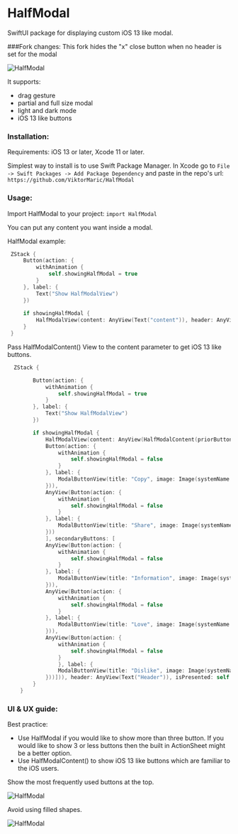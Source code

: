 # HalfModal

SwiftUI package for displaying custom iOS 13 like modal.

###Fork changes:
This fork hides the "x" close button when no header is set for the modal


![HalfModal](./Resources/halfModal.gif "HalfModal")

It supports:
* drag gesture
* partial and full size modal
* light and dark mode
* iOS 13 like buttons

### Installation:
Requirements: iOS 13 or later, Xcode 11 or later.

Simplest way to install is to use Swift Package Manager.
In Xcode go to `File -> Swift Packages -> Add Package Dependency` and paste in the repo's url: `https://github.com/ViktorMaric/HalfModal`

### Usage:
Import HalfModal to your project: `import HalfModal`

You can put any content you want inside a modal.

HalfModal example:
```swift
 ZStack {
     Button(action: {
         withAnimation {
             self.showingHalfModal = true
         }
     }, label: {
         Text("Show HalfModalView")
     })
     
     if showingHalfModal {
         HalfModalView(content: AnyView(Text("content")), header: AnyView(Text("Header")), isPresented: $showingHalfModal)
     }
 }
```
Pass HalfModalContent() View to the content parameter to get iOS 13 like buttons.
```swift
  ZStack {

        Button(action: {
            withAnimation {
                self.showingHalfModal = true
            }
        }, label: {
            Text("Show HalfModalView")
        })

        if showingHalfModal {
            HalfModalView(content: AnyView(HalfModalContent(priorButtons: [AnyView(
            Button(action: {
                withAnimation {
                    self.showingHalfModal = false
                }
            }, label: {
                ModalButtonView(title: "Copy", image: Image(systemName: "doc.on.doc"), labelColor: .primary)
            })),
            AnyView(Button(action: {
                withAnimation {
                    self.showingHalfModal = false
                }
            }, label: {
                ModalButtonView(title: "Share", image: Image(systemName: "square.and.arrow.up"), labelColor: .primary)
            }))
            ], secondaryButtons: [
            AnyView(Button(action: {
                withAnimation {
                    self.showingHalfModal = false
                }
            }, label: {
                ModalButtonView(title: "Information", image: Image(systemName: "info.circle"), labelColor: .primary)
            })),
            AnyView(Button(action: {
                withAnimation {
                    self.showingHalfModal = false
                }
            }, label: {
                ModalButtonView(title: "Love", image: Image(systemName: "heart"), labelColor: .primary)
            })),
            AnyView(Button(action: {
                withAnimation {
                    self.showingHalfModal = false
                }
                }, label: {
                ModalButtonView(title: "Dislike", image: Image(systemName: "hand.thumbsdown"), labelColor: .primary)
            }))])), header: AnyView(Text("Header")), isPresented: self.$showingHalfModal)
        }
    }
```

### UI & UX guide:
Best practice:
* Use HalfModal if you would like to show more than three button. If you would like to show 3 or less buttons then the built in ActionSheet might be a better option.
* Use HalfModalContent() to show iOS 13 like buttons which are familiar to the iOS users.

Show the most frequently used buttons at the top.

![HalfModal](./Resources/halfModalUX1.png "HalfModal")

Avoid using filled shapes.

![HalfModal](./Resources/halfModalUX2.png "HalfModal")
